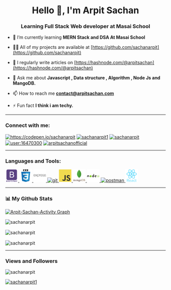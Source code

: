 

<h1 align="center">Hello 👋, I'm Arpit Sachan</h1>
<h3 align="center">Learning Full Stack Web developer at Masai School</h3>


- 🌱 I’m currently learning **MERN Stack and DSA At Masai School**

- 👨‍💻 All of my projects are available at [https://github.com/sachanarpit](https://github.com/sachanarpit)

- 📝 I regularly write articles on [https://hashnode.com/@arpitsachan](https://hashnode.com/@arpitsachan)

- 💬 Ask me about **Javascript , Data structure , Algorithm , Node Js and MangoDB.**

- 📫 How to reach me **contact@arpitsachan.com**

- ⚡ Fun fact **I think i am techy.**

<hr />

<h3 align="left">Connect with me:</h3>
<p align="left">
<a href="https://codepen.io/sachanarpit" target="blank"><img align="center" src="https://raw.githubusercontent.com/rahuldkjain/github-profile-readme-generator/master/src/images/icons/Social/codepen.svg" alt="https://codepen.io/sachanarpit" height="30" width="40" /></a>
<a href="https://twitter.com/sachanarpit1" target="blank"><img align="center" src="https://raw.githubusercontent.com/rahuldkjain/github-profile-readme-generator/master/src/images/icons/Social/twitter.svg" alt="sachanarpit1" height="30" width="40" /></a>
<a href="https://linkedin.com/in/sachanarpit" target="blank"><img align="center" src="https://raw.githubusercontent.com/rahuldkjain/github-profile-readme-generator/master/src/images/icons/Social/linked-in-alt.svg" alt="sachanarpit" height="30" width="40" /></a>
<a href="https://stackoverflow.com/users/16470300/arpit" target="blank"><img align="center" src="https://raw.githubusercontent.com/rahuldkjain/github-profile-readme-generator/master/src/images/icons/Social/stack-overflow.svg" alt="user:16470300" height="30" width="40" /></a>
<a href="https://instagram.com/arpitsachanofficial" target="blank"><img align="center" src="https://raw.githubusercontent.com/rahuldkjain/github-profile-readme-generator/master/src/images/icons/Social/instagram.svg" alt="arpitsachanofficial" height="30" width="40" /></a>
</p>
<hr />
<h3 align="left">Languages and Tools:</h3>
<p align="left"> <a href="https://getbootstrap.com" target="_blank"> <img src="https://raw.githubusercontent.com/devicons/devicon/master/icons/bootstrap/bootstrap-plain-wordmark.svg" alt="bootstrap" width="40" height="40"/> </a> <a href="https://www.w3schools.com/css/" target="_blank"> <img src="https://raw.githubusercontent.com/devicons/devicon/master/icons/css3/css3-original-wordmark.svg" alt="css3" width="40" height="40"/> </a> <a href="https://expressjs.com" target="_blank"> <img src="https://raw.githubusercontent.com/devicons/devicon/master/icons/express/express-original-wordmark.svg" alt="express" width="40" height="40"/> </a> <a href="https://git-scm.com/" target="_blank"> <img src="https://www.vectorlogo.zone/logos/git-scm/git-scm-icon.svg" alt="git" width="40" height="40"/> </a> <a href="https://developer.mozilla.org/en-US/docs/Web/JavaScript" target="_blank"> <img src="https://raw.githubusercontent.com/devicons/devicon/master/icons/javascript/javascript-original.svg" alt="javascript" width="40" height="40"/> </a> <a href="https://www.mongodb.com/" target="_blank"> <img src="https://raw.githubusercontent.com/devicons/devicon/master/icons/mongodb/mongodb-original-wordmark.svg" alt="mongodb" width="40" height="40"/> </a> <a href="https://nodejs.org" target="_blank"> <img src="https://raw.githubusercontent.com/devicons/devicon/master/icons/nodejs/nodejs-original-wordmark.svg" alt="nodejs" width="40" height="40"/> </a> <a href="https://postman.com" target="_blank"> <img src="https://www.vectorlogo.zone/logos/getpostman/getpostman-icon.svg" alt="postman" width="40" height="40"/> </a> <a href="https://reactjs.org/" target="_blank"> <img src="https://raw.githubusercontent.com/devicons/devicon/master/icons/react/react-original-wordmark.svg" alt="react" width="40" height="40"/> </a> </p>
<hr />
<h3> 📊 My Github Stats</h3>
<a href="https://github.com/sachanarpit/github-readme-activity-graph"><img alt="Arpit-Sachan-Activity Graph" src="https://activity-graph.herokuapp.com/graph?username=sachanarpit&bg_color=0D1117&color=e8f4fd&line=f98c03&point=FFFFFF&hide_border=true" /></a>
<p><img align="center" src="https://github-readme-stats.vercel.app/api/top-langs?username=sachanarpit&show_icons=true&locale=en&layout=compact" alt="sachanarpit" /></p>


<p><img align="center" src="https://github-readme-stats.vercel.app/api?username=sachanarpit&show_icons=true&locale=en" alt="sachanarpit" /></p>

<p><img align="center" src="https://github-readme-streak-stats.herokuapp.com/?user=sachanarpit&" alt="sachanarpit" /></p>





<hr />
<h3> Views and Followers </h3>
<p align="left"> <img src="https://komarev.com/ghpvc/?username=sachanarpit&label=Profile%20views&color=0e75b6&style=flat" alt="sachanarpit" /> </p>


<p align=""> <a href="https://twitter.com/sachanarpit1" target="blank"><img src="https://img.shields.io/twitter/follow/sachanarpit1?logo=twitter&style=for-the-badge" alt="sachanarpit1" /></a> </p>

